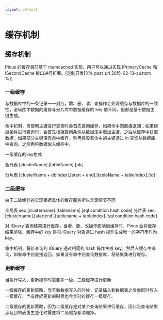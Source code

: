 ```yaml
---
layout: default
---
```


# 缓存机制

## 缓存机制

Pinus 的缓存目前基于 memcached 实现，用户可以通过实现 IPrimaryCache 和 ISecondCache 接口进行扩展。[定制开发]({% post_url 2015-02-13-custom %})

### 一级缓存

与数据库中的一条记录一一对应，增、删、改、查操作会处理缓存与数据库的一致性，全局库中数据的缓存与分片库中数据缓存的 key 值不同，但都是基于数据主键生成。

命中机制，当使用主键进行查询时会首先查询缓存，如果命中则直接返回；如果根据条件进行查询时，会首先根据查询条件从数据库中取出主键，之后从缓存中获取数据；如果部分主键没有命中缓存，则再将没有命中的主键通过 in 查询从数据库中查询，之后再将数据放入缓存中。

一级缓存的key格式

全局表 [clusterName].[tableName].[pk]

分片表 [clusterName + dbIndex].[start + end].[tableName + tableIndex].[id]

### 二级缓存

由于二级缓存的实现根据具体的缓存服务所以实现细节不同

全局表 sec.[clustername].[tablename].[sql condition hash code]
分片表 sec.[clustername].[startend].[tablename + tableIndex].[sql condition hash code]

对 IQuery 查询结果进行缓存，当增、删、改操作影响到缓存时，Pinus 会将缓存结果清除，缓存中的 key 是将 IQuery 对象通过 hash 操作生成唯一的字符串作为 key。

命中机制，将新查询的 IQuery 通过相同的 hash 操作生成 key，然后去缓存中查询，如果命中则直接返回，如果没有命中则查询数据库，将结果集进行缓存。

### 更新缓存

当执行写入、更新操作时需要多一级、二级缓存进行更新

一级缓存的更新策略，当有新数据写入的时候，记录插入到数据表之后会同时写入一级缓存、当有数据更新的时候也会实时的缓存一级缓存。

二级缓存的更新策略，因为二级缓存是对某个查询结果进行缓存，因此当查询结果涉及到的表发生变化时需要将二级缓存都清理掉。
